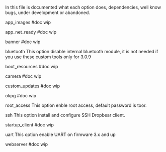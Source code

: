In this file is documented what each option does, dependencies, well know bugs, under development or abandoned. 




app_images
#doc wip

app_net_ready
#doc wip

banner 
#doc wip

bluetooth
This option disable internal bluetooth module, it is not needed if you use these custom tools only for 3.0.9

boot_resources 
#doc wip

camera
#doc wip

custom_updates
#doc wip

okpg
#doc wip

root_access
This option enble root access, default password is toor. 

ssh
This option install and configure SSH Dropbear client.

startup_client
#doc wip

uart
This option enable UART on firmware 3.x and up 

webserver
#doc wip